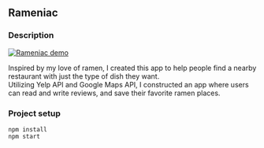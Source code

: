 ## Rameniac  

### Description  
[![Rameniac demo](http://img.youtube.com/vi/https://youtu.be/qnuky0bKun8/0.jpg)](http://www.youtube.com/watch?v=https://youtu.be/qnuky0bKun8 "Video Title")  

Inspired by my love of ramen, I created this app to help people find a nearby restaurant with just the type of dish they want.  
Utilizing Yelp API and Google Maps API, I constructed an app where users can read and write reviews, and save their favorite ramen places.  

### Project setup  
```
npm install  
npm start  
```
